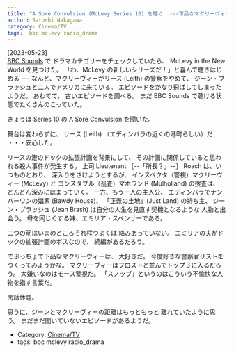 ```yaml
---
title: "A Sore Convulsion (McLevy Series 10) を聴く  ---下品なマクリーヴィー、健在！"
author: Satoshi Nakagawa
category: Cinema/TV
tags:  bbc mclevy radio_drama
---
```


[2023-05-23]  
 [BBC Sounds](https://www.bbc.co.uk/sounds) で
ドラマカテゴリーをチェックしていたら、
McLevy in the New World を見つけた。
「わ、McLevy の新しいシリーズだ！」と喜んで聴きはじめる ---
なんと、マクリーヴィーがリース (Leith) の警察をやめて、
ジーン・ブラッシュと二人でアメリカに来ている。
エピソードをかなり飛ばしてしまったようだ。
あわてて、
古いエピソードを調べる。
まだ BBC Sounds で聴ける状態でたくさんのこっていた。

 きょうは Series 10 の A Sore Convulsion を聞いた。

 舞台は変わらずに、
リース (Leith) （エディンバラの近くの港町らしい）だ
・・・安心した。

 リースの港のドックの拡張計画を背景にして、
その計画に関係していると思われる殺人事件が発生する。
上司 Lieutenant ［--「所長？」--］ Roach は、いつものとおり、
深入りをさけようとするが、
インスペクタ（警視）マクリーヴィー (McLevy) と
コンスタブル（巡査）マホランド (Mulholland) の捜査は、
どんどん深みにはまっていく。
一方、もう一人の主人公、
エディンバラでナンバーワンの娼家 (Bawdy House)、
「正義の土地」(Just Land) の持ち主、
ジーン・ブラッシュ (Jean Brash) は自分の人生を見直す契機となるような
人物と出会う。
母を同じくする妹、エミリア・スペンサーである。

 二つの筋はいまのところそれ程つよくは
絡みあっていない。
エミリアの夫がドックの拡張計画のボスなので、
続編があるだろう。

 でぶっちょで下品なマクリーヴィーは、
大好きだ。
今度好きな警察官リストをつくってみようかな。
マクリーヴィーはフロストと並んでトップ３に入るだろう。
大嫌いなのはモース警視だ。
「スノッブ」というのはこういう不愉快な人物を指す言葉だ。

 閑話休題。

 思うに、ジーンとマクリーヴィーの距離はもっともっと
離れていたように思う。
まだまだ聞いていないエピソードがあるようだ。

- Category: [Cinema/TV](categories.html#Cinema/TV)
- tags:  bbc mclevy radio_drama

